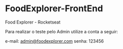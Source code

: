 # FoodExplorer-FrontEnd
Food Explorer - Rocketseat

Para realizar o teste pelo Admin utilize a conta a seguir:

e-mail: admin@foodexplorer.com
senha: 123456
